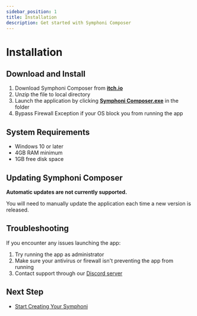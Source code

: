 ```yaml
---
sidebar_position: 1
title: Installation
description: Get started with Symphoni Composer
---
```


# Installation

## Download and Install
 1. Download Symphoni Composer from **[itch.io](https://techtoy.itch.io/symphoni-composer)**
 2. Unzip the file to local directory
 3. Launch the application by clicking <u>__Symphoni Composer.exe__</u> in the folder
 4. Bypass Firewall Exception if your OS block you from running the app

## System Requirements

- Windows 10 or later
- 4GB RAM minimum
- 1GB free disk space

## Updating Symphoni Composer

**Automatic updates are not currently supported.**

You will need to manually update the application each time a new version is released.

## Troubleshooting

If you encounter any issues launching the app:

1. Try running the app as administrator
2. Make sure your antivirus or firewall isn't preventing the app from running
3. Contact support through our [Discord server](https://discord.gg/symphoni)

## Next Step

- [Start Creating Your Symphoni](/docs/getting-started/setup)